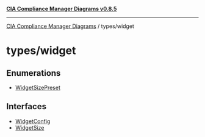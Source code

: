 [**CIA Compliance Manager Diagrams v0.8.5**](../../README.md)

***

[CIA Compliance Manager Diagrams](../../modules.md) / types/widget

# types/widget

## Enumerations

- [WidgetSizePreset](enumerations/WidgetSizePreset.md)

## Interfaces

- [WidgetConfig](interfaces/WidgetConfig.md)
- [WidgetSize](interfaces/WidgetSize.md)
